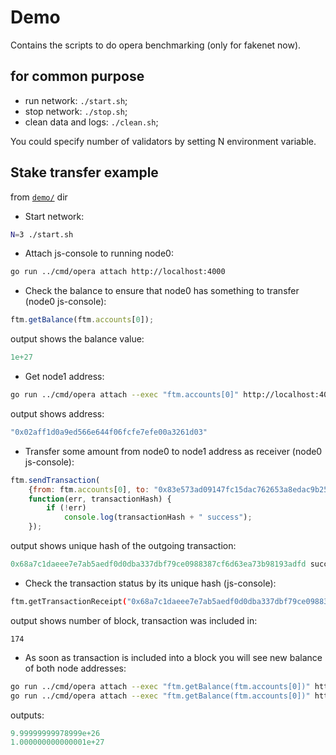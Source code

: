 # Demo

Contains the scripts to do opera benchmarking (only for fakenet now).

## for common purpose

  - run network: `./start.sh`;
  - stop network: `./stop.sh`;
  - clean data and logs: `./clean.sh`;

You could specify number of validators by setting N environment variable.


## Stake transfer example

from [`demo/`](./demo/) dir

* Start network:
```sh
N=3 ./start.sh
```

* Attach js-console to running node0:
```sh
go run ../cmd/opera attach http://localhost:4000
```

* Check the balance to ensure that node0 has something to transfer (node0 js-console):
```js
ftm.getBalance(ftm.accounts[0]);
```
 
 output shows the balance value:
```js
1e+27
```

* Get node1 address:
```sh
go run ../cmd/opera attach --exec "ftm.accounts[0]" http://localhost:4001
```
 output shows address:
```js
"0x02aff1d0a9ed566e644f06fcfe7efe00a3261d03"
```

* Transfer some amount from node0 to node1 address as receiver (node0 js-console):
```js
ftm.sendTransaction(
	{from: ftm.accounts[0], to: "0x83e573ad09147fc15dac762653a8edac9b2516d6", value:  "1000000000"},
	function(err, transactionHash) {
        if (!err)
            console.log(transactionHash + " success");
    });
```
 output shows unique hash of the outgoing transaction:
```js
0x68a7c1daeee7e7ab5aedf0d0dba337dbf79ce0988387cf6d63ea73b98193adfd success
```

* Check the transaction status by its unique hash (js-console):
```sh
ftm.getTransactionReceipt("0x68a7c1daeee7e7ab5aedf0d0dba337dbf79ce0988387cf6d63ea73b98193adfd").blockNumber
```
 output shows number of block, transaction was included in:
```
174
```

* As soon as transaction is included into a block you will see new balance of both node addresses:
```sh
go run ../cmd/opera attach --exec "ftm.getBalance(ftm.accounts[0])" http://localhost:4000
go run ../cmd/opera attach --exec "ftm.getBalance(ftm.accounts[0])" http://localhost:4001
```
 outputs:
```js
9.99999999978999e+26
1.000000000000001e+27
```
